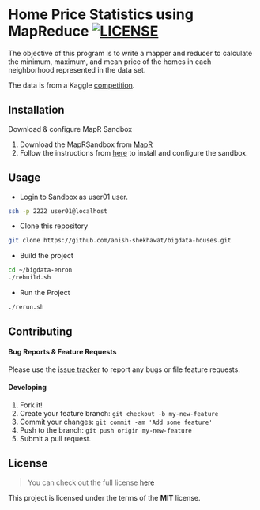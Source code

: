 # Home Price Statistics using MapReduce [![LICENSE](https://img.shields.io/github/license/mashape/apistatus.svg)](https://github.com/anish-shekhawat/bigdata-kafka#license)

The objective of this program is to write a mapper and reducer to calculate the minimum, maximum, and mean price of the homes in each neighborhood represented in the data set.

The data is from a Kaggle [competition](https://www.kaggle.com/c/house-prices-advanced-regression-techniques/data).


## Installation

Download & configure MapR Sandbox

1. Download the MapRSandbox from [MapR](https://www.mapr.com/products/mapr-sandbox-hadoop/download)
2. Follow the instructions from [here](http://maprdocs.mapr.com/home/SandboxHadoop/c_sandbox_overview.html) to install and configure the sandbox.

## Usage

* Login to Sandbox as user01 user.
```bash
ssh -p 2222 user01@localhost
```
* Clone this repository
```bash
git clone https://github.com/anish-shekhawat/bigdata-houses.git
```
* Build the project
```bash
cd ~/bigdata-enron
./rebuild.sh
```
* Run the Project
```bash
./rerun.sh
```
    
## Contributing

#### Bug Reports & Feature Requests

Please use the [issue tracker](https://github.com/anish-shekhawat/bigdata-kafka/issues) to report any bugs or file feature requests.

#### Developing

1. Fork it!
2. Create your feature branch: `git checkout -b my-new-feature`
3. Commit your changes: `git commit -am 'Add some feature'`
4. Push to the branch: `git push origin my-new-feature`
5. Submit a pull request.

## License

>You can check out the full license [here](https://github.com/anish-shekhawat/bigdata-kafka/blob/master/LICENSE)

This project is licensed under the terms of the **MIT** license.
